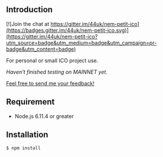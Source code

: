 ## Introduction

[![Join the chat at https://gitter.im/44uk/nem-petit-ico](https://badges.gitter.im/44uk/nem-petit-ico.svg)](https://gitter.im/44uk/nem-petit-ico?utm_source=badge&utm_medium=badge&utm_campaign=pr-badge&utm_content=badge)

For personal or small ICO project use.

*Haven't finished testing on MAINNET yet.*

[Feel free to send me your feedback!](/about#feedback-and-contact)

## Requirement

* Node.js 6.11.4 or greater

## Installation

```bash
$ npm install
```
